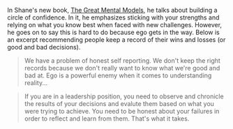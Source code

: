 <!--
.. title: Shane Parrish on Building A Circle of Confidence
.. slug: circle_of_confidence
.. date: 2019-04-13 01:49:00 UTC
.. tags: self-identify, reputation
.. category:
.. link: 
.. description:
.. type: From Shane Parrish's book, The Great Mental Models
-->

In Shane's new book, [The Great Mental Models](https://www.amazon.com/Great-Mental-Models-Thinking-Concepts-ebook/dp/B07P79P8ST/ref=sr_1_fkmr0_1?keywords=shane+parrish+mental+models&qid=1555174204&s=gateway&sr=8-1-fkmr0),
he talks about building a circle of confidence.  In it, he emphasizes sticking with your strengths and
relying on what you know best when faced with new challenges.  However, he goes on to say this is hard to do
because ego gets in the way.  Below is an excerpt recommending people keep a record of their wins and losses (or
good and bad decisions).
> We have a problem of honest self reporting. We don't keep the right records because we don't really want to know
what we're good and bad at.  Ego is a powerful enemy when it comes to understanding reality...  

>If you are in a leadership position, you need to observe and chronicle the results of your decisions and evalute them based on
what you were trying to achieve.  You need to be honest about your failures in order to reflect and learn from them.
That's what it takes.
